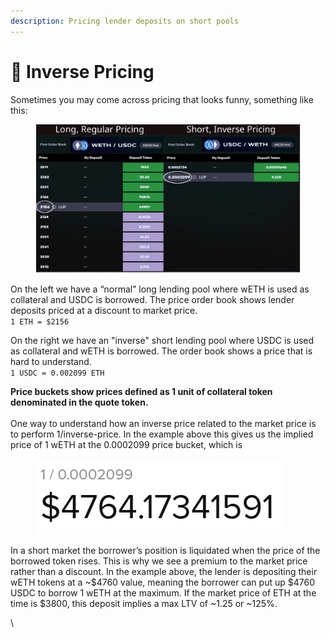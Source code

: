```yaml
---
description: Pricing lender deposits on short pools
---
```


# 🔄 Inverse Pricing

Sometimes you may come across pricing that looks funny, something like this:

<figure><img src="../.gitbook/assets/reg vs inverse pricing.png" alt=""><figcaption></figcaption></figure>

On the left we have a “normal” long lending pool where wETH is used as collateral and USDC is borrowed. The price order book shows lender deposits priced at a discount to market price. \
`1 ETH = $2156`

On the right we have an "inverse" short lending pool where USDC is used as collateral and wETH is borrowed. The order book shows a price that is hard to understand. \
`1 USDC = 0.002099 ETH`

**Price buckets show prices defined as 1 unit of collateral token denominated in the quote token.** \
\
One way to understand how an inverse price related to the market price is to perform 1/inverse-price. In the example above this gives us the implied price of 1 wETH at the 0.0002099 price bucket, which is

<figure><img src="../.gitbook/assets/image.png" alt=""><figcaption></figcaption></figure>

In a short market the borrower’s position is liquidated when the price of the borrowed token rises. This is why we see a premium to the market price rather than a discount. In the example above, the lender is depositing their wETH tokens at a \~$4760 value, meaning the borrower can put up $4760 USDC to borrow 1 wETH at the maximum. If the market price of ETH at the time is $3800, this deposit implies a max LTV of \~1.25 or \~125%.&#x20;

\
